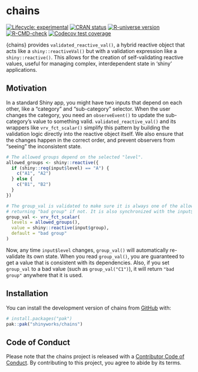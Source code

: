 

<!-- README.md is generated from README.qmd. Please edit that file -->

# chains

<!-- badges: start -->

[![Lifecycle:
experimental](https://img.shields.io/badge/lifecycle-experimental-orange.svg)](https://lifecycle.r-lib.org/articles/stages.html#experimental)
[![CRAN
status](https://www.r-pkg.org/badges/version/chains.png)](https://CRAN.R-project.org/package=chains)
[![R-universe
version](https://shinyworks.r-universe.dev/chains/badges/version.png)](https://shinyworks.r-universe.dev/chains)
[![R-CMD-check](https://github.com/shinyworks/chains/actions/workflows/R-CMD-check.yaml/badge.svg)](https://github.com/shinyworks/chains/actions/workflows/R-CMD-check.yaml)
[![Codecov test
coverage](https://codecov.io/gh/shinyworks/chains/graph/badge.svg)](https://app.codecov.io/gh/shinyworks/chains)
<!-- badges: end -->

{chains} provides `validated_reactive_val()`, a hybrid reactive object
that acts like a `shiny::reactiveVal()` but with a validation expression
like a `shiny::reactive()`. This allows for the creation of
self-validating reactive values, useful for managing complex,
interdependent state in ‘shiny’ applications.

## Motivation

In a standard Shiny app, you might have two inputs that depend on each
other, like a “category” and “sub-category” selector. When the user
changes the category, you need an `observeEvent()` to update the
sub-category’s value to something valid. `validated_reactive_val()` and
its wrappers like `vrv_fct_scalar()` simplify this pattern by building
the validation logic directly into the reactive object itself. We also
ensure that the changes happen in the correct order, and prevent
observers from “seeing” the inconsistent state.

``` r
# The allowed groups depend on the selected "level".
allowed_groups <- shiny::reactive({
  if (shiny::req(input$level) == "A") {
    c("A1", "A2")
  } else {
    c("B1", "B2")
  }
})

# The group_val is validated to make sure it is always one of the allowed groups,
# returning "bad group" if not. It is also synchronized with the input$group.
group_val <- vrv_fct_scalar(
  levels = allowed_groups(),
  value = shiny::reactive(input$group),
  default = "bad group"
)
```

Now, any time `input$level` changes, `group_val()` will automatically
re-validate its own state. When you read `group_val()`, you are
guaranteed to get a value that is consistent with its dependencies.
Also, if you set `group_val` to a bad value (such as `group_val("C1")`),
it will return `"bad group"` anywhere that it is used.

## Installation

You can install the development version of chains from
[GitHub](https://github.com/) with:

``` r
# install.packages("pak")
pak::pak("shinyworks/chains")
```

## Code of Conduct

Please note that the chains project is released with a [Contributor Code
of Conduct](https://shinyworks.github.io/chains/CODE_OF_CONDUCT.html).
By contributing to this project, you agree to abide by its terms.
